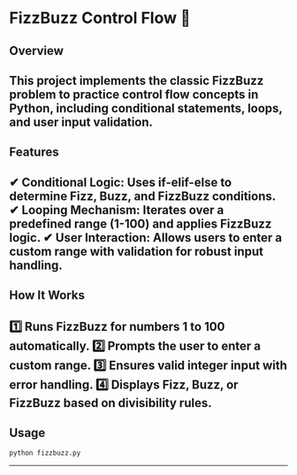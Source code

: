 # FizzBuzz Control Flow 🚀

## Overview
This project implements the classic FizzBuzz problem to practice control flow concepts in Python, including conditional statements, loops, and user input validation.
---
## Features
✔ Conditional Logic: Uses if-elif-else to determine Fizz, Buzz, and FizzBuzz conditions.
✔ Looping Mechanism: Iterates over a predefined range (1-100) and applies FizzBuzz logic.
✔ User Interaction: Allows users to enter a custom range with validation for robust input handling.
---
## How It Works
1️⃣ Runs FizzBuzz for numbers 1 to 100 automatically.
2️⃣ Prompts the user to enter a custom range.
3️⃣ Ensures valid integer input with error handling.
4️⃣ Displays Fizz, Buzz, or FizzBuzz based on divisibility rules.
---
## Usage

```bash
python fizzbuzz.py
```
---